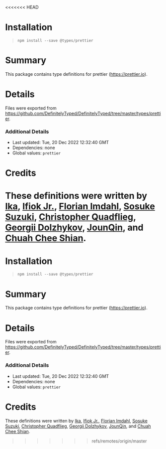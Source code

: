 <<<<<<< HEAD
# Installation
> `npm install --save @types/prettier`

# Summary
This package contains type definitions for prettier (https://prettier.io).

# Details
Files were exported from https://github.com/DefinitelyTyped/DefinitelyTyped/tree/master/types/prettier.

### Additional Details
 * Last updated: Tue, 20 Dec 2022 12:32:40 GMT
 * Dependencies: none
 * Global values: `prettier`

# Credits
These definitions were written by [Ika](https://github.com/ikatyang), [Ifiok Jr.](https://github.com/ifiokjr), [Florian Imdahl](https://github.com/ffflorian), [Sosuke Suzuki](https://github.com/sosukesuzuki), [Christopher Quadflieg](https://github.com/Shinigami92), [Georgii Dolzhykov](https://github.com/thorn0), [JounQin](https://github.com/JounQin), and [Chuah Chee Shian](https://github.com/shian15810).
=======
# Installation
> `npm install --save @types/prettier`

# Summary
This package contains type definitions for prettier (https://prettier.io).

# Details
Files were exported from https://github.com/DefinitelyTyped/DefinitelyTyped/tree/master/types/prettier.

### Additional Details
 * Last updated: Tue, 20 Dec 2022 12:32:40 GMT
 * Dependencies: none
 * Global values: `prettier`

# Credits
These definitions were written by [Ika](https://github.com/ikatyang), [Ifiok Jr.](https://github.com/ifiokjr), [Florian Imdahl](https://github.com/ffflorian), [Sosuke Suzuki](https://github.com/sosukesuzuki), [Christopher Quadflieg](https://github.com/Shinigami92), [Georgii Dolzhykov](https://github.com/thorn0), [JounQin](https://github.com/JounQin), and [Chuah Chee Shian](https://github.com/shian15810).
>>>>>>> refs/remotes/origin/master
